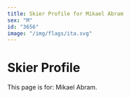 ```yaml
---
title: Skier Profile for Mikael Abram
sex: "M"
id: "3656"
image: "/img/flags/ita.svg" 
---
```


# Skier Profile

This page is for: Mikael Abram.
    
